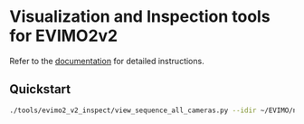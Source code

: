 # Visualization and Inspection tools for EVIMO2v2

Refer to the [documentation](https://better-flow.github.io/evimo/docs/evimo2v2-inspect-sequence.html) for detailed instructions.

## Quickstart

```bash
./tools/evimo2_v2_inspect/view_sequence_all_cameras.py --idir ~/EVIMO/npz --seq scene13_dyn_test_00_000000
```
